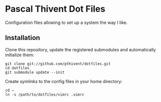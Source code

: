 # Pascal Thivent Dot Files

Configuration files allowing to set up a system the way I like.

## Installation

Clone this repository, update the registered submodules and automatically initialize them:

	git clone git://github.com/pthivent/dotfiles.git
    cd dotfiles
    git submodule update --init

Create symlinks to the config files in your home directory:

    cd ~
	ln -s /path/to/dotfiles/vimrc .vimrc
